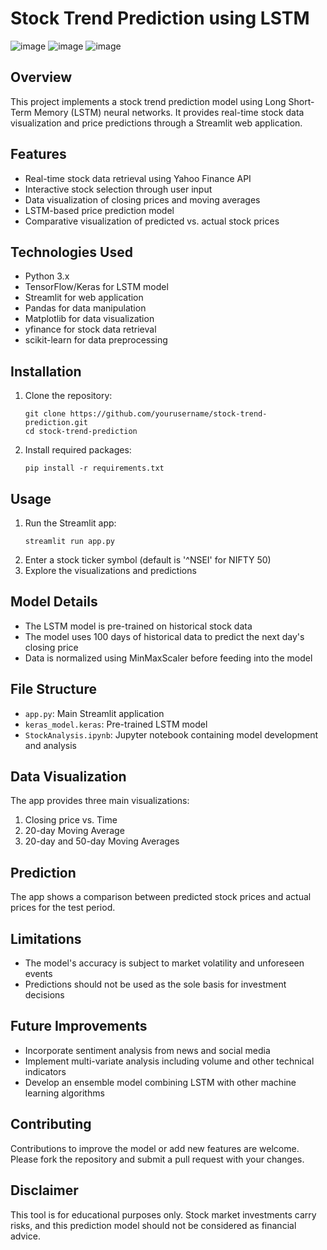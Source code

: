 # Stock Trend Prediction using LSTM
![image](https://github.com/user-attachments/assets/238dc0fb-26f7-4e81-a2b4-da499dfd1fec)   ![image](https://github.com/user-attachments/assets/b783260f-84b6-4141-adaf-c6ff19feff99)
![image](https://github.com/user-attachments/assets/daa3433c-dc8d-403e-913c-2338a0b76867)



## Overview
This project implements a stock trend prediction model using Long Short-Term Memory (LSTM) neural networks. It provides real-time stock data visualization and price predictions through a Streamlit web application.

## Features
- Real-time stock data retrieval using Yahoo Finance API
- Interactive stock selection through user input
- Data visualization of closing prices and moving averages
- LSTM-based price prediction model
- Comparative visualization of predicted vs. actual stock prices

## Technologies Used
- Python 3.x
- TensorFlow/Keras for LSTM model
- Streamlit for web application
- Pandas for data manipulation
- Matplotlib for data visualization
- yfinance for stock data retrieval
- scikit-learn for data preprocessing

## Installation
1. Clone the repository:
   ```
   git clone https://github.com/yourusername/stock-trend-prediction.git
   cd stock-trend-prediction
   ```
2. Install required packages:
   ```
   pip install -r requirements.txt
   ```

## Usage
1. Run the Streamlit app:
   ```
   streamlit run app.py
   ```
2. Enter a stock ticker symbol (default is '^NSEI' for NIFTY 50)
3. Explore the visualizations and predictions

## Model Details
- The LSTM model is pre-trained on historical stock data
- The model uses 100 days of historical data to predict the next day's closing price
- Data is normalized using MinMaxScaler before feeding into the model

## File Structure
- `app.py`: Main Streamlit application
- `keras_model.keras`: Pre-trained LSTM model
- `StockAnalysis.ipynb`: Jupyter notebook containing model development and analysis

## Data Visualization
The app provides three main visualizations:
1. Closing price vs. Time
2. 20-day Moving Average
3. 20-day and 50-day Moving Averages

## Prediction
The app shows a comparison between predicted stock prices and actual prices for the test period.

## Limitations
- The model's accuracy is subject to market volatility and unforeseen events
- Predictions should not be used as the sole basis for investment decisions

## Future Improvements
- Incorporate sentiment analysis from news and social media
- Implement multi-variate analysis including volume and other technical indicators
- Develop an ensemble model combining LSTM with other machine learning algorithms

## Contributing
Contributions to improve the model or add new features are welcome. Please fork the repository and submit a pull request with your changes.


## Disclaimer
This tool is for educational purposes only. Stock market investments carry risks, and this prediction model should not be considered as financial advice.


